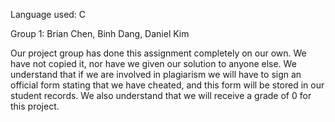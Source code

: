 Language used: C

Group 1: Brian Chen, Binh Dang, Daniel Kim

Our project group has done this assignment completely on our own. 
We have not copied it, nor have we given our solution to anyone else. 
We understand that if we are involved in plagiarism we will have to sign an official form stating that we have cheated, and this form will be stored in our student records. 
We also understand that we will receive a grade of 0 for this project.